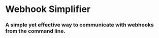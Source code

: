 # Webhook Simplifier
### A simple yet effective way to communicate with webhooks from the command line.